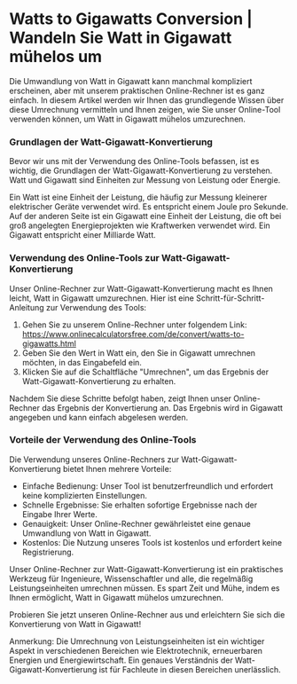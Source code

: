 Watts to Gigawatts Conversion | Wandeln Sie Watt in Gigawatt mühelos um
=======================================================================

Die Umwandlung von Watt in Gigawatt kann manchmal kompliziert erscheinen, aber mit unserem praktischen Online-Rechner ist es ganz einfach. In diesem Artikel werden wir Ihnen das grundlegende Wissen über diese Umrechnung vermitteln und Ihnen zeigen, wie Sie unser Online-Tool verwenden können, um Watt in Gigawatt mühelos umzurechnen.

### Grundlagen der Watt-Gigawatt-Konvertierung

Bevor wir uns mit der Verwendung des Online-Tools befassen, ist es wichtig, die Grundlagen der Watt-Gigawatt-Konvertierung zu verstehen. Watt und Gigawatt sind Einheiten zur Messung von Leistung oder Energie.

Ein Watt ist eine Einheit der Leistung, die häufig zur Messung kleinerer elektrischer Geräte verwendet wird. Es entspricht einem Joule pro Sekunde. Auf der anderen Seite ist ein Gigawatt eine Einheit der Leistung, die oft bei groß angelegten Energieprojekten wie Kraftwerken verwendet wird. Ein Gigawatt entspricht einer Milliarde Watt.

### Verwendung des Online-Tools zur Watt-Gigawatt-Konvertierung

Unser Online-Rechner zur Watt-Gigawatt-Konvertierung macht es Ihnen leicht, Watt in Gigawatt umzurechnen. Hier ist eine Schritt-für-Schritt-Anleitung zur Verwendung des Tools:

1. Gehen Sie zu unserem Online-Rechner unter folgendem Link: <https://www.onlinecalculatorsfree.com/de/convert/watts-to-gigawatts.html>
2. Geben Sie den Wert in Watt ein, den Sie in Gigawatt umrechnen möchten, in das Eingabefeld ein.
3. Klicken Sie auf die Schaltfläche "Umrechnen", um das Ergebnis der Watt-Gigawatt-Konvertierung zu erhalten.

Nachdem Sie diese Schritte befolgt haben, zeigt Ihnen unser Online-Rechner das Ergebnis der Konvertierung an. Das Ergebnis wird in Gigawatt angegeben und kann einfach abgelesen werden.

### Vorteile der Verwendung des Online-Tools

Die Verwendung unseres Online-Rechners zur Watt-Gigawatt-Konvertierung bietet Ihnen mehrere Vorteile:

- Einfache Bedienung: Unser Tool ist benutzerfreundlich und erfordert keine komplizierten Einstellungen.
- Schnelle Ergebnisse: Sie erhalten sofortige Ergebnisse nach der Eingabe Ihrer Werte.
- Genauigkeit: Unser Online-Rechner gewährleistet eine genaue Umwandlung von Watt in Gigawatt.
- Kostenlos: Die Nutzung unseres Tools ist kostenlos und erfordert keine Registrierung.

Unser Online-Rechner zur Watt-Gigawatt-Konvertierung ist ein praktisches Werkzeug für Ingenieure, Wissenschaftler und alle, die regelmäßig Leistungseinheiten umrechnen müssen. Es spart Zeit und Mühe, indem es Ihnen ermöglicht, Watt in Gigawatt mühelos umzurechnen.

Probieren Sie jetzt unseren Online-Rechner aus und erleichtern Sie sich die Konvertierung von Watt in Gigawatt!

Anmerkung: Die Umrechnung von Leistungseinheiten ist ein wichtiger Aspekt in verschiedenen Bereichen wie Elektrotechnik, erneuerbaren Energien und Energiewirtschaft. Ein genaues Verständnis der Watt-Gigawatt-Konvertierung ist für Fachleute in diesen Bereichen unerlässlich.